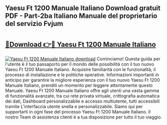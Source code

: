 ## Yaesu Ft 1200 Manuale Italiano Download gratuit PDF - Part-2ba Italiano Manuale del proprietario del servizio Fvjum

# <h2><a href="http://dfbrcun.blite.top/?on=Yaesu+Ft+1200+Manuale+Italiano">🔗Download 👉🔴 Yaesu Ft 1200 Manuale Italiano</a></h2>

[![Yaesu Ft 1200 Manuale Italiano download](https://i.imgur.com/lujVjoI.png)](http://dfbrcun.blite.top/?on=Yaesu+Ft+1200+Manuale+Italiano)
Cominciamo! Questa guida per l'utente è il tuo passaporto per il mondo delle possibilità con il tuo nuovo Yaesu Ft 1200 Manuale Italiano. Acquisire familiarità con le funzionalità, il processo di installazione e le politiche operative. Informazioni importanti in anticipo per garantire la migliore esperienza con il tuo nuovo Yaesu Ft 1200 Manuale Italiano, prenditi un momento per leggere attentamente questo Manuale. Yaesu Ft 1200 Manuale Italiano offre agli utenti una vasta gamma di funzionalità avanzate, tra cui rete privata virtuale, crittografia automatica dei dati, Dashboard personalizzabile e accesso multiutente, tutti accessibili tramite L'interfaccia utente snella e personalizzabile. Siamo qui per supportarti in ogni fase del processo Yaesu Ft 1200 Manuale Italiano. Il nostro Team di assistenza clienti è a tua disposizione per tutto il tuo viaggio.
